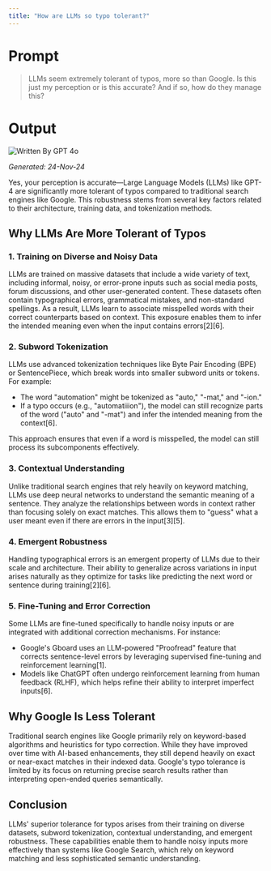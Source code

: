 ```yaml
---
title: "How are LLMs so typo tolerant?"
---
```


# Prompt

> LLMs seem extremely tolerant of typos, more so than Google. Is this just my perception or is this accurate? And if so, how do they manage this?

# Output

![Written By GPT 4o](https://img.shields.io/badge/Written%20By-GPT%204o-blue?style=for-the-badge)

*Generated: 24-Nov-24*

Yes, your perception is accurate—Large Language Models (LLMs) like GPT-4 are significantly more tolerant of typos compared to traditional search engines like Google. This robustness stems from several key factors related to their architecture, training data, and tokenization methods.

## Why LLMs Are More Tolerant of Typos

### **1. Training on Diverse and Noisy Data**
LLMs are trained on massive datasets that include a wide variety of text, including informal, noisy, or error-prone inputs such as social media posts, forum discussions, and other user-generated content. These datasets often contain typographical errors, grammatical mistakes, and non-standard spellings. As a result, LLMs learn to associate misspelled words with their correct counterparts based on context. This exposure enables them to infer the intended meaning even when the input contains errors[2][6].

### **2. Subword Tokenization**
LLMs use advanced tokenization techniques like Byte Pair Encoding (BPE) or SentencePiece, which break words into smaller subword units or tokens. For example:
- The word "automation" might be tokenized as "auto," "-mat," and "-ion."
- If a typo occurs (e.g., "automatiiion"), the model can still recognize parts of the word ("auto" and "-mat") and infer the intended meaning from the context[6].

This approach ensures that even if a word is misspelled, the model can still process its subcomponents effectively.

### **3. Contextual Understanding**
Unlike traditional search engines that rely heavily on keyword matching, LLMs use deep neural networks to understand the semantic meaning of a sentence. They analyze the relationships between words in context rather than focusing solely on exact matches. This allows them to "guess" what a user meant even if there are errors in the input[3][5].

### **4. Emergent Robustness**
Handling typographical errors is an emergent property of LLMs due to their scale and architecture. Their ability to generalize across variations in input arises naturally as they optimize for tasks like predicting the next word or sentence during training[2][6].

### **5. Fine-Tuning and Error Correction**
Some LLMs are fine-tuned specifically to handle noisy inputs or are integrated with additional correction mechanisms. For instance:
- Google's Gboard uses an LLM-powered "Proofread" feature that corrects sentence-level errors by leveraging supervised fine-tuning and reinforcement learning[1].
- Models like ChatGPT often undergo reinforcement learning from human feedback (RLHF), which helps refine their ability to interpret imperfect inputs[6].

## Why Google Is Less Tolerant
Traditional search engines like Google primarily rely on keyword-based algorithms and heuristics for typo correction. While they have improved over time with AI-based enhancements, they still depend heavily on exact or near-exact matches in their indexed data. Google's typo tolerance is limited by its focus on returning precise search results rather than interpreting open-ended queries semantically.

## Conclusion
LLMs' superior tolerance for typos arises from their training on diverse datasets, subword tokenization, contextual understanding, and emergent robustness. These capabilities enable them to handle noisy inputs more effectively than systems like Google Search, which rely on keyword matching and less sophisticated semantic understanding.